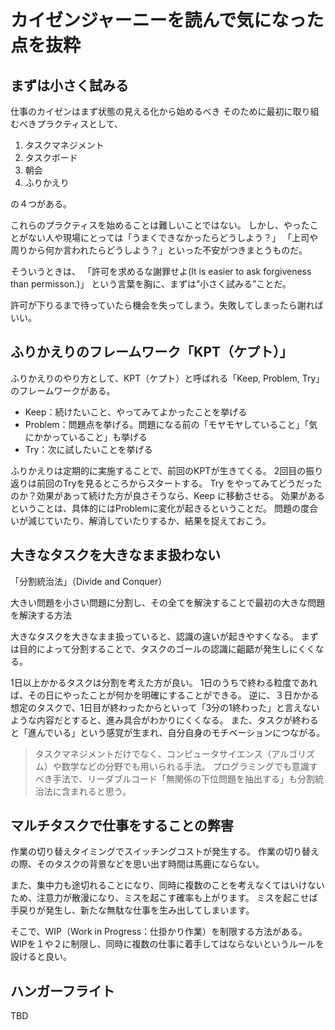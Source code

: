 # カイゼンジャーニーを読んで気になった点を抜粋

## まずは小さく試みる

仕事のカイゼンはまず状態の見える化から始めるべき
そのために最初に取り組むべきプラクティスとして、

1. タスクマネジメント
2. タスクボード
3. 朝会
4. ふりかえり

の４つがある。

これらのプラクティスを始めることは難しいことではない。
しかし、やったことがない人や現場にとっては「うまくできなかったらどうしよう？」
「上司や周りから何か言われたらどうしよう？」といった不安がつきまとうものだ。

そういうときは、
「許可を求めるな謝罪せよ(It is easier to ask forgiveness than permisson.)」
という言葉を胸に、まずは”小さく試みる”ことだ。

許可が下りるまで待っていたら機会を失ってしまう。失敗してしまったら謝ればいい。

## ふりかえりのフレームワーク「KPT（ケプト）」

ふりかえりのやり方として、KPT（ケプト）と呼ばれる「Keep, Problem, Try」のフレームワークがある。

- Keep：続けたいこと、やってみてよかったことを挙げる
- Problem：問題点を挙げる。問題になる前の「モヤモヤしていること」「気にかかっていること」も挙げる
- Try：次に試したいことを挙げる

ふりかえりは定期的に実施することで、前回のKPTが生きてくる。
2回目の振り返りは前回のTryを見るところからスタートする。
Try をやってみてどうだったのか？効果があって続けた方が良さそうなら、Keep に移動させる。
効果があるということは、具体的にはProblemに変化が起きるということだ。
問題の度合いが減じていたり、解消していたりするか、結果を捉えておこう。

## 大きなタスクを大きなまま扱わない

「分割統治法」（Divide and Conquer）

大きい問題を小さい問題に分割し、その全てを解決することで最初の大きな問題を解決する方法

大きなタスクを大きなまま扱っていると、認識の違いが起きやすくなる。
まずは目的によって分割することで、タスクのゴールの認識に齟齬が発生しにくくなる。

1日以上かかるタスクは分割を考えた方が良い。
1日のうちで終わる粒度であれば、その日にやったことが何かを明確にすることができる。
逆に、３日かかる想定のタスクで、1日目が終わったからといって「3分の1終わった」と言えないような内容だとすると、進み具合がわかりにくくなる。
また、タスクが終わると「進んでいる」という感覚が生まれ、自分自身のモチベーションにつながる。


> タスクマネジメントだけでなく、コンピュータサイエンス（アルゴリズム）や数学などの分野でも用いられる手法。
> プログラミングでも意識すべき手法で、リーダブルコード「無関係の下位問題を抽出する」も分割統治法に含まれると思う。

## マルチタスクで仕事をすることの弊害

作業の切り替えタイミングでスイッチングコストが発生する。
作業の切り替えの際、そのタスクの背景などを思い出す時間は馬鹿にならない。

また、集中力も途切れることになり、同時に複数のことを考えなくてはいけないため、注意力が散漫になり、ミスを起こす確率も上がります。
ミスを起こせば手戻りが発生し、新たな無駄な仕事を生み出してしまいます。

そこで、WIP（Work in Progress：仕掛かり作業）を制限する方法がある。
WIPを１や２に制限し、同時に複数の仕事に着手してはならないというルールを設けると良い。

## ハンガーフライト
TBD